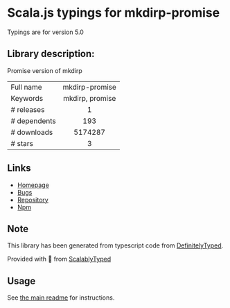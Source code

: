 
# Scala.js typings for mkdirp-promise

Typings are for version 5.0

## Library description:
Promise version of mkdirp

|                    |                 |
| ------------------ | :-------------: |
| Full name          | mkdirp-promise |
| Keywords           | mkdirp, promise |
| # releases         | 1 |
| # dependents       | 193 |
| # downloads        | 5174287 |
| # stars            | 3 |

## Links
- [Homepage](https://github.com/ahmadnassri/mkdirp-promise)
- [Bugs](https://github.com/ahmadnassri/mkdirp-promise/issues)
- [Repository](https://github.com/ahmadnassri/mkdirp-promise)
- [Npm](https://www.npmjs.com/package/mkdirp-promise)
    


## Note
This library has been generated from typescript code from [DefinitelyTyped](https://definitelytyped.org).

Provided with :purple_heart: from [ScalablyTyped](https://github.com/oyvindberg/ScalablyTyped)

## Usage
See [the main readme](../../readme.md) for instructions.


